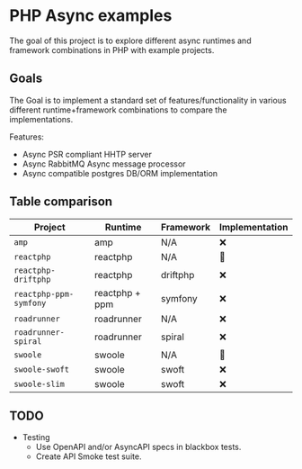# PHP Async examples

The goal of this project is to explore different async runtimes and framework combinations in PHP with example projects.

## Goals

The Goal is to implement a standard set of features/functionality in various different runtime+framework combinations to compare the implementations.

Features:

- Async PSR compliant HHTP server
- Async RabbitMQ Async message processor
- Async compatible postgres DB/ORM implementation

## Table comparison

| Project                | Runtime        | Framework | Implementation |
| ---------------------- | -------------- | --------- | -------------- |
| `amp`                  | amp            | N/A       | ❌             |
| `reactphp`             | reactphp       | N/A       | 🚧             |
| `reactphp-driftphp`    | reactphp       | driftphp  | ❌             |
| `reactphp-ppm-symfony` | reactphp + ppm | symfony   | ❌             |
| `roadrunner`           | roadrunner     | N/A       | ❌             |
| `roadrunner-spiral`    | roadrunner     | spiral    | ❌             |
| `swoole`               | swoole         | N/A       | 🚧             |
| `swoole-swoft`         | swoole         | swoft     | ❌             |
| `swoole-slim`          | swoole         | swoft     | ❌             |

## TODO

- Testing
  - Use OpenAPI and/or AsyncAPI specs in blackbox tests.
  - Create API Smoke test suite.
